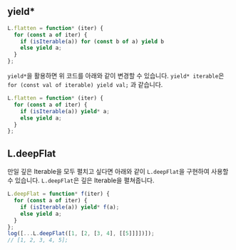## yield*

```javascript
L.flatten = function* (iter) {
  for (const a of iter) {
    if (isIterable(a)) for (const b of a) yield b
    else yield a;
  }
};
```

`yield*`을 활용하면 위 코드를 아래와 같이 변경할 수 있습니다. `yield* iterable`은 `for (const val of iterable) yield val;` 과 같습니다.

```javascript
L.flatten = function* (iter) {
  for (const a of iter) {
    if (isIterable(a)) yield* a;
    else yield a;
  }
};
```

## L.deepFlat

만일 깊은 Iterable을 모두 펼치고 싶다면 아래와 같이 `L.deepFlat`을 구현하여 사용할 수 있습니다. `L.deepFlat`은 깊은 Iterable을 펼쳐줍니다.

```javascript
L.deepFlat = function* f(iter) {
  for (const a of iter) {
    if (isIterable(a)) yield* f(a);
    else yield a;
  }
};
log([...L.deepFlat([1, [2, [3, 4], [[5]]]])]);
// [1, 2, 3, 4, 5];
```
